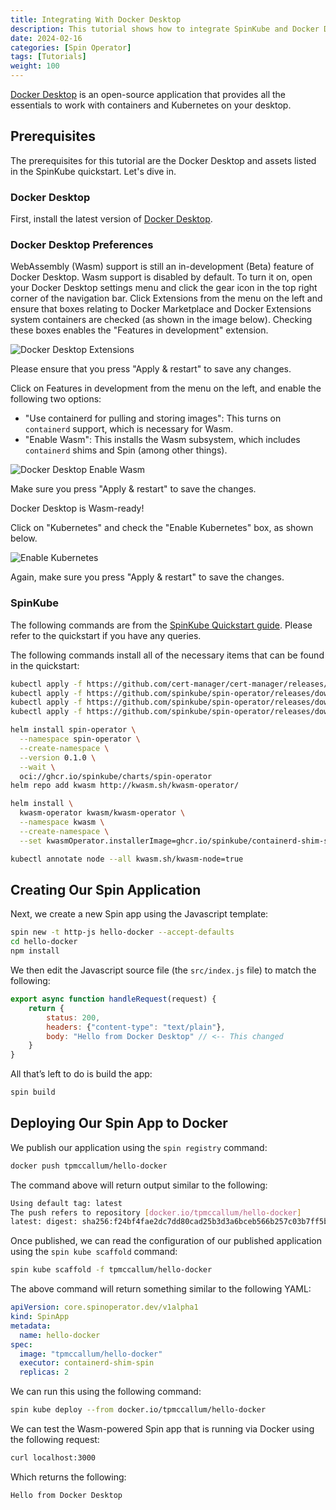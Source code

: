 ```yaml
---
title: Integrating With Docker Desktop
description: This tutorial shows how to integrate SpinKube and Docker Desktop
date: 2024-02-16
categories: [Spin Operator]
tags: [Tutorials]
weight: 100
---
```


[Docker Desktop](https://docs.docker.com/desktop/) is an open-source application that provides all the essentials to work with containers and Kubernetes on your desktop.

## Prerequisites

The prerequisites for this tutorial are the Docker Desktop and assets listed in the SpinKube quickstart. Let's dive in.

### Docker Desktop

First, install the latest version of [Docker Desktop](https://docs.docker.com/desktop/).

### Docker Desktop Preferences

WebAssembly (Wasm) support is still an in-development (Beta) feature of Docker Desktop. Wasm support is disabled by default. To turn it on, open your Docker Desktop settings menu and click the gear icon in the top right corner of the navigation bar. Click Extensions from the menu on the left and ensure that boxes relating to Docker Marketplace and Docker Extensions system containers are checked (as shown in the image below). Checking these boxes enables the "Features in development" extension.

![Docker Desktop Extensions](/docker-desktop-extensions.png)

Please ensure that you press "Apply & restart" to save any changes.

Click on Features in development from the menu on the left, and enable the following two options:

- "Use containerd for pulling and storing images": This turns on `containerd` support, which is necessary for Wasm.
- "Enable Wasm": This installs the Wasm subsystem, which includes `containerd` shims and Spin (among other things).

![Docker Desktop Enable Wasm](/docker-desktop-enable-wasm.png)

Make sure you press "Apply & restart" to save the changes.

Docker Desktop is Wasm-ready!

Click on "Kubernetes" and check the "Enable Kubernetes" box, as shown below.

![Enable Kubernetes](/docker-desktop-enable-kubernetes.png)

Again, make sure you press "Apply & restart" to save the changes.

### SpinKube

The following commands are from the [SpinKube Quickstart guide](../quickstart/_index.md). Please refer to the quickstart if you have any queries.

The following commands install all of the necessary items that can be found in the quickstart:

```bash
kubectl apply -f https://github.com/cert-manager/cert-manager/releases/download/v1.14.3/cert-manager.yaml
kubectl apply -f https://github.com/spinkube/spin-operator/releases/download/v0.1.0/spin-operator.crds.yaml
kubectl apply -f https://github.com/spinkube/spin-operator/releases/download/v0.1.0/spin-operator.runtime-class.yaml
kubectl apply -f https://github.com/spinkube/spin-operator/releases/download/v0.1.0/spin-operator.shim-executor.yaml

helm install spin-operator \
  --namespace spin-operator \
  --create-namespace \
  --version 0.1.0 \
  --wait \
  oci://ghcr.io/spinkube/charts/spin-operator
helm repo add kwasm http://kwasm.sh/kwasm-operator/

helm install \
  kwasm-operator kwasm/kwasm-operator \
  --namespace kwasm \
  --create-namespace \
  --set kwasmOperator.installerImage=ghcr.io/spinkube/containerd-shim-spin/node-installer:v0.13.1

kubectl annotate node --all kwasm.sh/kwasm-node=true
```

## Creating Our Spin Application

Next, we create a new Spin app using the Javascript template:

```bash
spin new -t http-js hello-docker --accept-defaults
cd hello-docker
npm install
```

We then edit the Javascript source file (the `src/index.js` file) to match the following:

```javascript
export async function handleRequest(request) {
    return {
        status: 200,
        headers: {"content-type": "text/plain"},
        body: "Hello from Docker Desktop" // <-- This changed
    }
}
```

All that’s left to do is build the app:

```bash
spin build
```

## Deploying Our Spin App to Docker 

We publish our application using the `spin registry` command:

```bash
docker push tpmccallum/hello-docker
```

The command above will return output similar to the following:

```bash
Using default tag: latest
The push refers to repository [docker.io/tpmccallum/hello-docker]
latest: digest: sha256:f24bf4fae2dc7dd80cad25b3d3a6bceb566b257c03b7ff5b9dd9fe36b05f06e0 size: 695
```

Once published, we can read the configuration of our published application using the `spin kube scaffold` command:

```bash
spin kube scaffold -f tpmccallum/hello-docker
```

The above command will return something similar to the following YAML:

```yaml
apiVersion: core.spinoperator.dev/v1alpha1
kind: SpinApp
metadata:
  name: hello-docker
spec:
  image: "tpmccallum/hello-docker"
  executor: containerd-shim-spin
  replicas: 2
```

We can run this using the following command:

```bash
spin kube deploy --from docker.io/tpmccallum/hello-docker
```

We can test the Wasm-powered Spin app that is running via Docker using the following request:

```bash
curl localhost:3000
```

Which returns the following:

```bash
Hello from Docker Desktop
```

